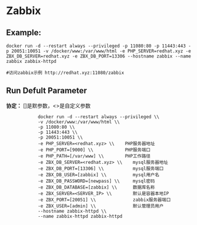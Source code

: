 Zabbix
===

## Example:

    docker run -d --restart always --privileged -p 11080:80 -p 11443:443 -p 20051:10051 -v /docker/www:/var/www/html -e PHP_SERVER=redhat.xyz -e ZBX_DB_SERVER=redhat.xyz -e ZBX_DB_PORT=13306 --hostname zabbix --name zabbix zabbix-httpd

    #访问zabbix示例 http://redhat.xyz:11080/zabbix

## Run Defult Parameter
**协定：** []是默参数，<>是自定义参数

				docker run -d --restart always --privileged \\
				-v /docker/www:/var/www/html \\
				-p 11080:80 \\
				-p 11443:443 \\
				-p 20051:10051 \\
				-e PHP_SERVER=<redhat.xyz> \\    PHP服务器地址
				-e PHP_PORT=[9000] \\            PHP服务端口
				-e PHP_PATH=[/var/www] \\        PHP工作路径
				-e ZBX_DB_SERVER=<redhat.xyz> \\    mysql服务器地址
				-e ZBX_DB_PORT=[13306] \\           mysql服务端口
				-e ZBX_DB_USER=[zabbix] \\          mysql用户名
				-e ZBX_DB_PASSWORD=[newpass] \\     mysql密码
				-e ZBX_DB_DATABASE=[zabbix] \\      数据库名称
				-e ZBX_SERVER=<SERVER_IP> \\        默认是容器本地IP
				-e ZBX_PORT=[20051] \\              zabbix服务器端口
				-e ZBX_USER=[admin] \\              默认管理员用户
				--hostname zabbix-httpd \\
				--name zabbix-httpd zabbix-httpd

